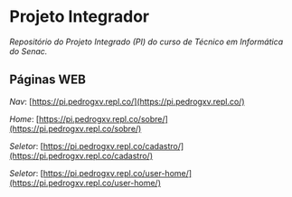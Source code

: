 # Projeto Integrador

_Repositório do Projeto Integrado (PI) do curso de Técnico em Informática do Senac._

## Páginas WEB

*Nav*: [https://pi.pedrogxv.repl.co/](https://pi.pedrogxv.repl.co/)

*Home*: [https://pi.pedrogxv.repl.co/sobre/](https://pi.pedrogxv.repl.co/sobre/)

*Seletor*: [https://pi.pedrogxv.repl.co/cadastro/](https://pi.pedrogxv.repl.co/cadastro/)

*Seletor*: [https://pi.pedrogxv.repl.co/user-home/](https://pi.pedrogxv.repl.co/user-home/)
